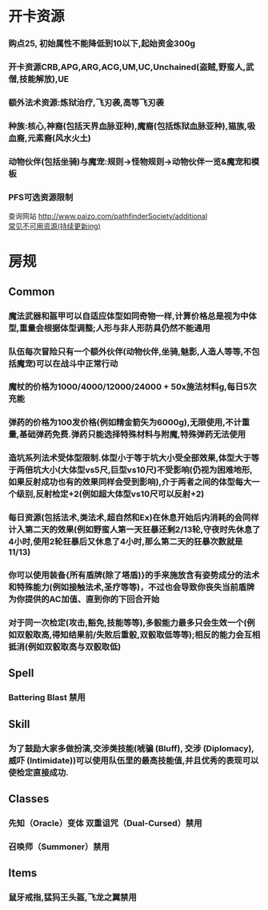 # 开卡资源 #  
### 购点25, 初始属性不能降低到10以下,起始资金300g ###  
### 开卡资源CRB,APG,ARG,ACG,UM,UC,Unchained(盗贼,野蛮人,武僧,技能解放),UE ###  
### 额外法术资源:炼狱治疗,飞刃袭,高等飞刃袭 ###  
### 种族:核心,神裔(包括天界血脉亚种),魔裔(包括炼狱血脉亚种),猫族,吸血裔,元素裔(风水火土) ###  
### 动物伙伴(包括坐骑)与魔宠:规则->怪物规则->动物伙伴一览&魔宠和模板 ###  
### PFS可选资源限制 ###
查询网站 http://www.paizo.com/pathfinderSociety/additional  
[常见不可用资源(持续更新ing)](https://github.com/yinfengd/PathfinderCustomizedRule/blob/main/%E5%B8%B8%E8%A7%81%E4%B8%8D%E5%8F%AF%E7%94%A8%E8%B5%84%E6%BA%90.md)   
# 房规 #
## Common ##
### 魔法武器和盔甲可以自适应体型如同奇物一样,计算价格总是视为中体型,重量会根据体型调整;人形与非人形防具仍然不能通用 ###
### 队伍每次冒险只有一个额外伙伴(动物伙伴,坐骑,魅影,人造人等等,不包括魔宠)可以在战斗中正常行动 ###
### 魔杖的价格为1000/4000/12000/24000 + 50x施法材料g,每日5次充能 ###
### 弹药的价格为100发价格(例如精金箭矢为6000g),无限使用,不计重量,基础弹药免费.弹药只能选择特殊材料与附魔,特殊弹药无法使用 ###
###  造坑系列法术受体型限制.体型小于等于坑大小受全部效果,体型大于等于两倍坑大小(大体型vs5尺,巨型vs10尺)不受影响(仍视为困难地形,如果反射成功也有的效果同样会受到影响),介于两者之间的体型每大一个级别,反射检定+2(例如超大体型vs10尺可以反射+2) ###
###  每日资源(包括法术,类法术,超自然和Ex)在休息开始后内消耗的会同样计入第二天的效果(例如野蛮人第一天狂暴还剩2/13轮,守夜时先休息了4小时,使用2轮狂暴后又休息了4小时,那么第二天的狂暴次数就是11/13) ###  
### 你可以使用装备{所有盾牌(除了塔盾)}的手来施放含有姿势成分的法术和特殊能力(例如接触法术,圣疗等等)，不过也会导致你丧失当前盾牌为你提供的AC加值、直到你的下回合开始 ###  
### 对于同一次检定(攻击,豁免,技能等等),多骰能力最多只会生效一个(例如双骰取高,得知结果前/失败后重骰,双骰取低等等);相反的能力会互相抵消(例如双骰取高与双骰取低) ### 
## Spell ##
### Battering Blast 禁用 ###
## Skill ##
### 为了鼓励大家多做扮演,交涉类技能(唬骗 (Bluff), 交涉 (Diplomacy), 威吓 (Intimidate))可以使用队伍里的最高技能值,并且优秀的表现可以使检定直接成功. ###
## Classes ##
### 先知（Oracle）变体 双重诅咒（Dual-Cursed）禁用 ###
### 召唤师（Summoner）禁用 ###
## Items ##   
### 鼠牙戒指,猛犸王头盔,飞龙之翼禁用 ###